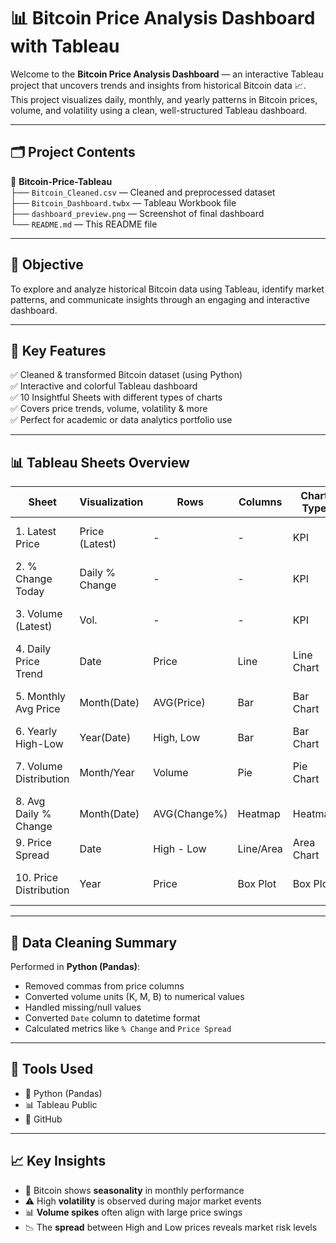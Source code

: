 # 📊 Bitcoin Price Analysis Dashboard with Tableau

Welcome to the **Bitcoin Price Analysis Dashboard** — an interactive Tableau project that uncovers trends and insights from historical Bitcoin data 📈. This project visualizes daily, monthly, and yearly patterns in Bitcoin prices, volume, and volatility using a clean, well-structured Tableau dashboard.

---

## 🗂️ Project Contents

📁 **Bitcoin-Price-Tableau**  
├── `Bitcoin_Cleaned.csv` — Cleaned and preprocessed dataset  
├── `Bitcoin_Dashboard.twbx` — Tableau Workbook file  
├── `dashboard_preview.png` — Screenshot of final dashboard  
└── `README.md` — This README file  

---

## 🎯 Objective

To explore and analyze historical Bitcoin data using Tableau, identify market patterns, and communicate insights through an engaging and interactive dashboard.

---

## 📌 Key Features

✅ Cleaned & transformed Bitcoin dataset (using Python)  
✅ Interactive and colorful Tableau dashboard  
✅ 10 Insightful Sheets with different types of charts  
✅ Covers price trends, volume, volatility & more  
✅ Perfect for academic or data analytics portfolio use

---

## 📊 Tableau Sheets Overview

| Sheet                    | Visualization     | Rows         | Columns         | Chart Type   | Purpose                            |
|--------------------------|-------------------|--------------|------------------|--------------|------------------------------------|
| 1. Latest Price          | Price (Latest)    | -            | -                | KPI          | Shows most recent BTC price        |
| 2. % Change Today        | Daily % Change    | -            | -                | KPI          | Daily performance tracker          |
| 3. Volume (Latest)       | Vol.              | -            | -                | KPI          | Latest market volume               |
| 4. Daily Price Trend     | Date              | Price        | Line             | Line Chart   | Shows overall trend over time      |
| 5. Monthly Avg Price     | Month(Date)       | AVG(Price)   | Bar              | Bar Chart    | Monthly price comparison           |
| 6. Yearly High-Low       | Year(Date)        | High, Low    | Bar              | Bar Chart    | Yearly volatility                  |
| 7. Volume Distribution   | Month/Year        | Volume       | Pie              | Pie Chart    | Market share by time               |
| 8. Avg Daily % Change    | Month(Date)       | AVG(Change%) | Heatmap          | Heatmap      | Shows volatility patterns          |
| 9. Price Spread          | Date              | High - Low   | Line/Area        | Area Chart   | Intraday volatility                |
| 10. Price Distribution   | Year              | Price        | Box Plot         | Box Plot     | Outliers & price distribution      |

---

## 🧹 Data Cleaning Summary

Performed in **Python (Pandas)**:
- Removed commas from price columns  
- Converted volume units (K, M, B) to numerical values  
- Handled missing/null values  
- Converted `Date` column to datetime format  
- Calculated metrics like `% Change` and `Price Spread`  

---

## 🔧 Tools Used

- 🐍 Python (Pandas)  
- 📊 Tableau Public  
- 📁 GitHub  

---

## 📈 Key Insights

- 📅 Bitcoin shows **seasonality** in monthly performance  
- ⚠️ High **volatility** is observed during major market events  
- 📊 **Volume spikes** often align with large price swings  
- 📉 The **spread** between High and Low prices reveals market risk levels  

